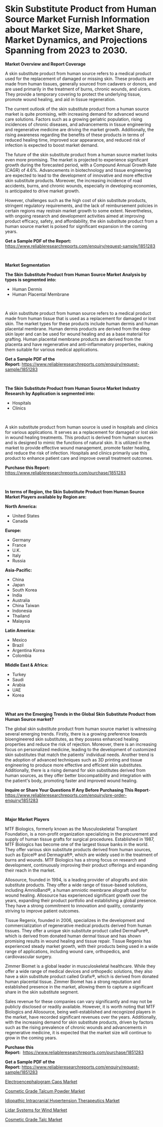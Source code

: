<p><h1>Skin Substitute Product from Human Source Market Furnish Information about Market Size, Market Share, Market Dynamics, and Projections Spanning from 2023 to 2030.</h1></p><p><strong>Market Overview and Report Coverage</strong></p>
<p><p>A skin substitute product from human source refers to a medical product used for the replacement of damaged or missing skin. These products are made from human tissues, generally sourced from cadavers or donors, and are used primarily in the treatment of burns, chronic wounds, and ulcers. They provide a temporary covering to protect the underlying tissue, promote wound healing, and aid in tissue regeneration.</p><p>The current outlook of the skin substitute product from a human source market is quite promising, with increasing demand for advanced wound care solutions. Factors such as a growing geriatric population, rising incidences of chronic diseases, and advancements in tissue engineering and regenerative medicine are driving the market growth. Additionally, the rising awareness regarding the benefits of these products in terms of reduced healing time, improved scar appearance, and reduced risk of infection is expected to boost market demand.</p><p>The future of the skin substitute product from a human source market looks even more promising. The market is projected to experience significant growth during the forecasted period, with a Compound Annual Growth Rate (CAGR) of 4.6%. Advancements in biotechnology and tissue engineering are expected to lead to the development of innovative and more effective skin substitute products. Moreover, the increasing incidence of road accidents, burns, and chronic wounds, especially in developing economies, is anticipated to drive market growth.</p><p>However, challenges such as the high cost of skin substitute products, stringent regulatory requirements, and the lack of reimbursement policies in certain regions may restrain market growth to some extent. Nevertheless, with ongoing research and development activities aimed at improving product efficacy, safety, and affordability, the skin substitute product from a human source market is poised for significant expansion in the coming years.</p></p>
<p><strong>Get a Sample PDF of the Report:</strong> <a href="https://www.reliableresearchreports.com/enquiry/request-sample/1851283">https://www.reliableresearchreports.com/enquiry/request-sample/1851283</a></p>
<p>&nbsp;</p>
<p><strong>Market Segmentation</strong></p>
<p><strong>The Skin Substitute Product from Human Source Market Analysis by types is segmented into:</strong></p>
<p><ul><li>Human Dermis</li><li>Human Placental Membrane</li></ul></p>
<p>&nbsp;</p>
<p><p>A skin substitute product from human source refers to a medical product made from human tissue that is used as a replacement for damaged or lost skin. The market types for these products include human dermis and human placental membrane. Human dermis products are derived from the deep skin layer and can be used for wound healing and as a base material for grafting. Human placental membrane products are derived from the placenta and have regenerative and anti-inflammatory properties, making them suitable for various medical applications.</p></p>
<p><strong>Get a Sample PDF of the Report:</strong>&nbsp;<a href="https://www.reliableresearchreports.com/enquiry/request-sample/1851283">https://www.reliableresearchreports.com/enquiry/request-sample/1851283</a></p>
<p>&nbsp;</p>
<p><strong>The Skin Substitute Product from Human Source Market Industry Research by Application is segmented into:</strong></p>
<p><ul><li>Hospitals</li><li>Clinics</li></ul></p>
<p>&nbsp;</p>
<p><p>A skin substitute product from human source is used in hospitals and clinics for various applications. It serves as a replacement for damaged or lost skin in wound healing treatments. This product is derived from human sources and is designed to mimic the functions of natural skin. It is utilized in the market to provide effective wound management, promote faster healing, and reduce the risk of infection. Hospitals and clinics primarily use this product to enhance patient care and improve overall treatment outcomes.</p></p>
<p><strong>Purchase this Report:</strong>&nbsp; <a href="https://www.reliableresearchreports.com/purchase/1851283">https://www.reliableresearchreports.com/purchase/1851283</a></p>
<p>&nbsp;</p>
<p><strong>In terms of Region, the Skin Substitute Product from Human Source Market Players available by Region are:</strong></p>
<p>
    <p> <strong> North America: </strong>
        <ul>
            <li>United States</li>
            <li>Canada</li>
        </ul>
        </p> 
    <p> <strong> Europe: </strong>
        <ul>
            <li>Germany</li>
            <li>France</li>
            <li>U.K.</li>
            <li>Italy</li>
            <li>Russia</li>
        </ul>
        </p> 
    <p> <strong> Asia-Pacific: </strong>
        <ul>
            <li>China</li>
            <li>Japan</li>
            <li>South Korea</li>
            <li>India</li>
            <li>Australia</li>
            <li>China Taiwan</li>
            <li>Indonesia</li>
            <li>Thailand</li>
            <li>Malaysia</li>
        </ul>
        </p> 
    <p> <strong> Latin America: </strong>
        <ul>
            <li>Mexico</li>
            <li>Brazil</li>
            <li>Argentina Korea</li>
            <li>Colombia</li>
        </ul>
        </p> 
    <p> <strong> Middle East & Africa: </strong>
        <ul>
            <li>Turkey</li>
            <li>Saudi</li>
            <li>Arabia</li>
            <li>UAE</li>
            <li>Korea</li>
        </ul>
    </p>
    </p>
<p>&nbsp;</p>
<p><strong>What are the Emerging Trends in the Global Skin Substitute Product from Human Source market?</strong></p>
<p><p>The global skin substitute product from human source market is witnessing several emerging trends. Firstly, there is a growing preference towards bioengineered skin substitutes, as they possess enhanced healing properties and reduce the risk of rejection. Moreover, there is an increasing focus on personalized medicine, leading to the development of customized skin substitutes that match the patients' individual needs. Another trend is the adoption of advanced techniques such as 3D printing and tissue engineering to produce more effective and efficient skin substitutes. Additionally, there is a rising demand for skin substitutes derived from human sources, as they offer better biocompatibility and integration with the patient's body, promoting faster and improved wound healing.</p></p>
<p><strong>Inquire or Share Your Questions If Any Before Purchasing This Report</strong>- <a href="https://www.reliableresearchreports.com/enquiry/pre-order-enquiry/1851283">https://www.reliableresearchreports.com/enquiry/pre-order-enquiry/1851283</a></p>
<p>&nbsp;</p>
<p><strong>Major Market Players</strong></p>
<p><p>MTF Biologics, formerly known as the Musculoskeletal Transplant Foundation, is a non-profit organization specializing in the procurement and supply of human tissue grafts for surgical procedures. Established in 1987, MTF Biologics has become one of the largest tissue banks in the world. They offer various skin substitute products derived from human sources, such as Epicel® and Dermagraft®, which are widely used in the treatment of burns and wounds. MTF Biologics has a strong focus on research and development, continuously improving their product offerings and expanding their reach in the market. </p><p>Allosource, founded in 1994, is a leading provider of allografts and skin substitute products. They offer a wide range of tissue-based solutions, including AmnioBand®, a human amniotic membrane allograft used for wound healing. Allosource has experienced significant growth over the years, expanding their product portfolio and establishing a global presence. They have a strong commitment to innovation and quality, constantly striving to improve patient outcomes.</p><p>Tissue Regenix, founded in 2006, specializes in the development and commercialization of regenerative medical products derived from human tissues. They offer a unique skin substitute product called DermaPure®, which is derived from donated human dermal tissue and has shown promising results in wound healing and tissue repair. Tissue Regenix has experienced steady market growth, with their products being used in a wide range of applications, including wound care, orthopedics, and cardiovascular surgery.</p><p>Zimmer Biomet is a global leader in musculoskeletal healthcare. While they offer a wide range of medical devices and orthopedic solutions, they also have a skin substitute product called Grafix®, which is derived from donated human placental tissue. Zimmer Biomet has a strong reputation and established presence in the market, allowing them to capture a significant share in the skin substitute segment.</p><p>Sales revenue for these companies can vary significantly and may not be publicly disclosed or readily available. However, it is worth noting that MTF Biologics and Allosource, being well-established and recognized players in the market, have recorded significant revenues over the years. Additionally, with the increasing demand for skin substitute products, driven by factors such as the rising prevalence of chronic wounds and advancements in regenerative medicine, it is expected that the market size will continue to grow in the coming years.</p></p>
<p><strong>Purchase this Report:</strong>&nbsp;&nbsp;<a href="https://www.reliableresearchreports.com/purchase/1851283">https://www.reliableresearchreports.com/purchase/1851283</a></p>
<p></p>
<p><strong>Get a Sample PDF of the Report:</strong>&nbsp;<a href="https://www.reliableresearchreports.com/enquiry/request-sample/1851283">https://www.reliableresearchreports.com/enquiry/request-sample/1851283</a></p>
<p><p><a href="https://www.linkedin.com/pulse/electroencephalogram-caps-market-size-share-amp-trends-analysis/">Electroencephalogram Caps Market</a></p><p><a href="https://medium.com/@gussiehauck/cosmetic-grade-talcum-powder-market-share-evolution-and-market-growth-trends-2023-2030-9d6fe089aecc">Cosmetic Grade Talcum Powder Market</a></p><p><a href="https://www.linkedin.com/pulse/idiopathic-intracranial-hypertension-therapeutics-market-size/">Idiopathic Intracranial Hypertension Therapeutics Market</a></p><p><a href="https://www.linkedin.com/pulse/lidar-systems-wind-market-research-report-unlocks-analysis/">Lidar Systems for Wind Market</a></p><p><a href="https://medium.com/@ivaschinner/cosmetic-grade-talc-market-size-market-outlook-and-market-forecast-2023-to-2030-32a5eaaee726">Cosmetic Grade Talc Market</a></p></p>
